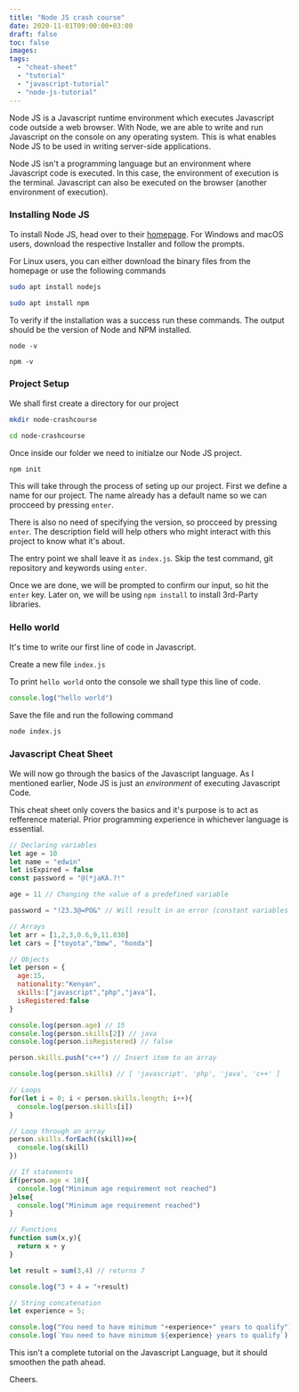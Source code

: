 ```yaml
---
title: "Node JS crash course"
date: 2020-11-01T09:00:00+03:00
draft: false
toc: false
images:
tags:
  - "cheat-sheet"
  - "tutorial"
  - "javascript-tutorial"
  - "node-js-tutorial"
---
```


Node JS is a Javascript runtime environment which executes Javascript code outside a web browser. With Node, we are able to write and run Javascript on the console on any operating system. This is what enables Node JS to be used in writing server-side applications.

Node JS isn't a programming language but an environment where Javascript code is executed. In this case, the environment of execution is the terminal. Javascript can also be executed on the browser (another environment of execution).


### Installing Node JS

To install Node JS, head over to their [homepage](https://nodejs.org/en/download/). For Windows and macOS users, download the respective Installer and follow the prompts.

For Linux users, you can either download the binary files from the homepage or use the following commands

```bash
sudo apt install nodejs
```
```bash
sudo apt install npm
```

To verify if the installation was a success run these commands. The output should be the version of Node and NPM installed.

```
node -v 
```

```
npm -v
```

### Project Setup
We shall first create a directory for our project

```bash 
mkdir node-crashcourse

cd node-crashcourse
```

Once inside our folder we need to initialze our Node JS project.

```bash
npm init
```

 This will take through the process of seting up our project. First we define a name for our project. The name already has a default name so we can procceed by pressing `enter`.

 There is also no need of specifying the version, so procceed by pressing `enter`. The description field will help others who might interact with this project to know what it's about.

 The entry point we shall leave it as `index.js`. Skip the test command, git repository and keywords using `enter`.

 Once we are done, we will be prompted to confirm our input, so hit the `enter` key. Later on, we will be using `npm install` to install 3rd-Party libraries.


### Hello world

It's time to write our first line of code in Javascript.

Create a new file `index.js`

To print `hello world` onto the console we shall type this line of code.

```Javascript
console.log("hello world")
```

Save the file and run the following command

```bash
node index.js
```

### Javascript Cheat Sheet

We will now go through the basics of the Javascript language. As I mentioned earlier, Node JS is just an *environment* of executing Javascript Code.

This cheat sheet only covers the basics and it's purpose is to act as refference material. Prior programming experience in whichever language is essential.

```javascript
// Declaring variables
let age = 10
let name = "edwin"
let isExpired = false
const password = "@(*jaKA.?!"

age = 11 // Changing the value of a predefined variable

password = "!23.3@=PO&" // Will result in an error (constant variables can not be changed)

// Arrays
let arr = [1,2,3,0.6,9,11.830]
let cars = ["toyota","bmw", "honda"]

// Objects
let person = {
  age:15,
  nationality:"Kenyan",
  skills:["javascript","php","java"],
  isRegistered:false
}

console.log(person.age) // 15
console.log(person.skills[2]) // java
console.log(person.isRegistered) // false

person.skills.push("c++") // Insert item to an array

console.log(person.skills) // [ 'javascript', 'php', 'java', 'c++' ]

// Loops
for(let i = 0; i < person.skills.length; i++){
  console.log(person.skills[i])
}

// Loop through an array
person.skills.forEach((skill)=>{
  console.log(skill)
})

// If statements
if(person.age < 18){
  console.log("Minimum age requirement not reached")
}else{
  console.log("Minimum age requirement reached")
}

// Functions
function sum(x,y){
  return x + y
}

let result = sum(3,4) // returns 7

console.log("3 + 4 = "+result)

// String concatenation
let experience = 5;

console.log("You need to have minimum "+experience+" years to qualify")
console.log(`You need to have minimum ${experience} years to qualify`)
```

This isn't a complete tutorial on the Javascript Language, but it should smoothen the path ahead. 

Cheers.